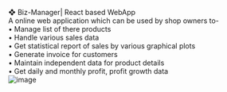 ❖ Biz-Manager| React based WebApp <br />
A online web application which can be used by shop owners to- <br />
•	Manage list of there products <br />
•	Handle various sales data <br />
•	Get statistical report of sales by various graphical plots <br />
•	Generate invoice for customers <br />
•	Maintain independent data for product details <br />
•	Get daily and monthly profit, profit growth data <br />
![image](https://user-images.githubusercontent.com/76525003/195363002-f5bd2386-0259-46b3-930e-edfa6bb657df.png)

